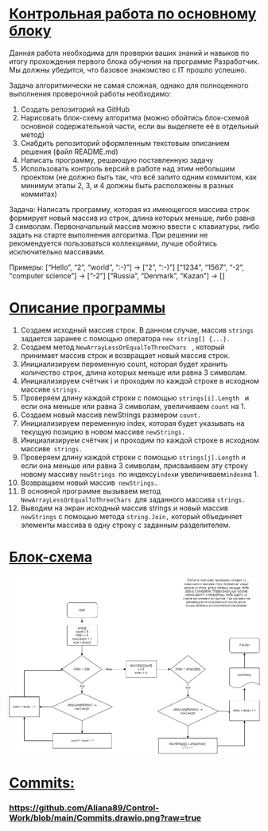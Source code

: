 #  [Контрольная работа по основному блоку](https://gb.ru/lessons/370566/homework)


Данная работа необходима для проверки ваших знаний и навыков по итогу прохождения первого блока обучения на программе Разработчик. Мы должны убедится, что базовое знакомство с IT прошло успешно.

Задача алгоритмически не самая сложная, однако для полноценного выполнения проверочной работы необходимо:

1. Создать репозиторий на GitHub
2. Нарисовать блок-схему алгоритма (можно обойтись блок-схемой основной содержательной части, если вы выделяете её в отдельный метод)
3. Снабдить репозиторий оформленным текстовым описанием решения (файл README.md)
4. Написать программу, решающую поставленную задачу
5. Использовать контроль версий в работе над этим небольшим проектом (не должно быть так, что всё залито одним коммитом, как минимум этапы 2, 3, и 4 должны быть расположены в разных коммитах)

Задача: Написать программу, которая из имеющегося массива строк формирует новый массив из строк, длина которых меньше, либо равна 3 символам. Первоначальный массив можно ввести с клавиатуры, либо задать на старте выполнения алгоритма. При решении не рекомендуется пользоваться коллекциями, лучше обойтись исключительно массивами.

Примеры:
[“Hello”, “2”, “world”, “:-)”] → [“2”, “:-)”]
[“1234”, “1567”, “-2”, “computer science”] → [“-2”]
[“Russia”, “Denmark”, “Kazan”] → []


#  [Описание программы](https://github.com/Aliana89/Control-Work/tree/main/Control_Work)
1. Создаем исходный массив строк. В данном случае, массив `strings` задается заранее с помощью оператора `new string[] {...}.`
2. Создаем метод `NewArrayLessOrEqualToThreeChars ` , который принимает массив строк и возвращает новый массив строк.
3. Инициализируем переменную count, которая будет хранить количество строк, длина которых меньше или равна 3 символам.
4. Инициализируем счётчик i и проходим по каждой строке в исходном массиве `strings.`
5. Проверяем длину каждой строки с помощью `strings[i].Length ` и если она меньше или равна 3 символам, увеличиваем `сount` на 1.
6. Создаем новый массив newStrings размером `count.`
7. Инициализируем переменную index, которая будет указывать на текущую позицию в новом массиве `newStrings.`
8. Инициализируем счётчик j и проходим по каждой строке в исходном массиве` strings.`
9. Проверяем длину каждой строки с помощью `strings[j].Length` и если она меньше или равна 3 символам, присваиваем эту строку новому массиву `newStrings `по индексу` index `и увеличиваем` index `на 1.
10. Возвращаем новый массив` newStrings.`
11. В основной программе вызываем метод `NewArrayLessOrEqualToThreeChars `для заданного массива `strings.`
12. Выводим на экран исходный массив strings и новый массив` newStrings` с помощью метода `string.Join,` который объединяет элементы массива в одну строку с заданным разделителем.

# [Блок-схема](https://github.com/Aliana89/Control-Work/blob/main/%D0%91%D0%BB%D0%BE%D0%BA-%D1%81%D1%85%D0%B5%D0%BC%D0%B0.drawio.png)

![Image](%D0%91%D0%BB%D0%BE%D0%BA-%D1%81%D1%85%D0%B5%D0%BC%D0%B0.drawio.png)




# [Commits:](!%5BCommits%5D%28https://github.com/Aliana89/Control-Work/blob/main/Commits.drawio.png?raw=true%29)
### https://github.com/Aliana89/Control-Work/blob/main/Commits.drawio.png?raw=true
